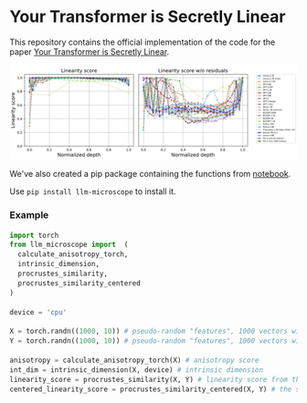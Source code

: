 # Your Transformer is Secretly Linear

This repository contains the official implementation of the code for the paper [Your Transformer is Secretly Linear](https://arxiv.org/abs/2405.12250).

![Linearity Profiles](linearity_profiles.png)

We've also created a pip package containing the functions from [notebook](https://github.com/AIRI-Institute/LLM-Microscope/blob/main/LLM_microscope.ipynb).

Use ```pip install llm-microscope``` to install it.

### Example

```python
import torch
from llm_microscope import  (
  calculate_anisotropy_torch,
  intrinsic_dimension,
  procrustes_similarity,
  procrustes_similarity_centered
)

device = 'cpu'

X = torch.randn((1000, 10)) # pseudo-random "features", 1000 vectors with dim=10.
Y = torch.randn((1000, 10)) # pseudo-random "features", 1000 vectors with dim=10.

anisotropy = calculate_anisotropy_torch(X) # anisotropy score
int_dim = intrinsic_dimension(X, device) # intrinsic dimension
linearity_score = procrustes_similarity(X, Y) # linearity score from the paper
centered_linearity_score = procrustes_similarity_centered(X, Y) # the same as linearity between X and Y - X
```
